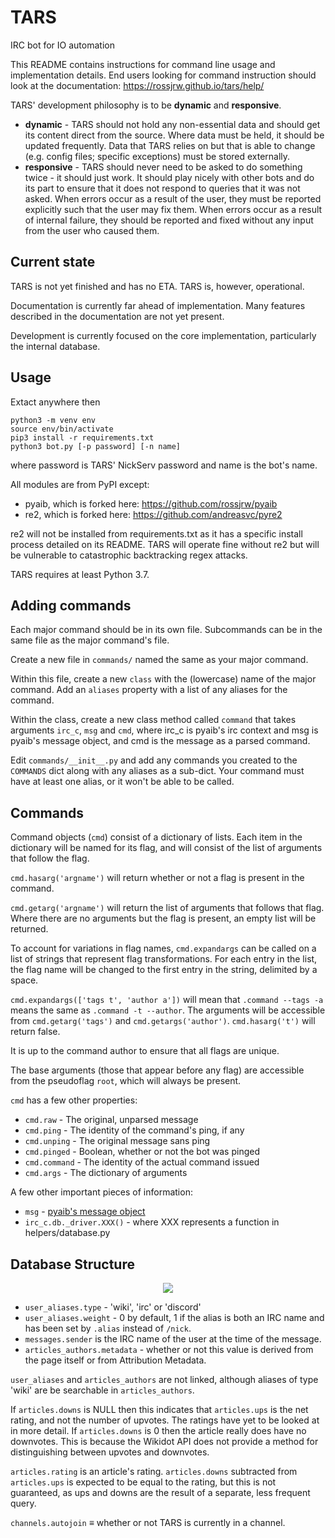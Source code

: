 # TARS
IRC bot for IO automation

This README contains instructions for command line usage and implementation
details. End users looking for command instruction should look at the
documentation: https://rossjrw.github.io/tars/help/

TARS' development philosophy is to be **dynamic** and **responsive**.
* **dynamic** - TARS should not hold any non-essential data and should get its
  content direct from the source. Where data must be held, it should be updated
  frequently. Data that TARS relies on but that is able to change (e.g.
  config files; specific exceptions) must be stored externally.
* **responsive** - TARS should never need to be asked to do something twice -
  it should just work. It should play nicely with other bots and do its part to
  ensure that it does not respond to queries that it was not asked. When errors
  occur as a result of the user, they must be reported explicitly such that the
  user may fix them. When errors occur as a result of internal failure, they
  should be reported and fixed without any input from the user who caused them.

## Current state

TARS is not yet finished and has no ETA. TARS is, however, operational.

Documentation is currently far ahead of implementation. Many features described
in the documentation are not yet present.

Development is currently focused on the core implementation, particularly the
internal database.

## Usage

Extact anywhere then

```
python3 -m venv env
source env/bin/activate
pip3 install -r requirements.txt
python3 bot.py [-p password] [-n name]
```

where password is TARS' NickServ password and name is the bot's name.

All modules are from PyPI except:
- pyaib, which is forked here: https://github.com/rossjrw/pyaib
- re2, which is forked here: https://github.com/andreasvc/pyre2

re2 will not be installed from requirements.txt as it has a specific install
process detailed on its README. TARS will operate fine without re2 but will be
vulnerable to catastrophic backtracking regex attacks.

TARS requires at least Python 3.7.

## Adding commands

Each major command should be in its own file. Subcommands can be in the same file
as the major command's file.

Create a new file in `commands/` named the same as your major command.

Within this file, create a new `class` with the (lowercase) name of the major
command. Add an `aliases` property with a list of any aliases for the command.

Within the class, create a new class method called `command` that takes
arguments `irc_c`, `msg` and `cmd`, where irc_c is pyaib's irc context and msg
is pyaib's message object, and cmd is the message as a parsed command.

Edit `commands/__init__.py` and add any commands you created to the `COMMANDS`
dict along with any aliases as a sub-dict. Your command must have at least one
alias, or it won't be able to be called.

## Commands

Command objects (`cmd`) consist of a dictionary of lists. Each item in the
dictionary will be named for its flag, and will consist of the list of
arguments that follow the flag.

`cmd.hasarg('argname')` will return whether or not a flag is present in the
command.

`cmd.getarg('argname')` will return the list of arguments that follows that
flag. Where there are no arguments but the flag is present, an empty list will
be returned.

To account for variations in flag names, `cmd.expandargs` can be called on a
list of strings that represent flag transformations. For each entry in the
list, the flag name will be changed to the first entry in the string, delimited
by a space.

`cmd.expandargs(['tags t', 'author a'])` will mean that `.command --tags -a`
means the same as `.command -t --author`. The arguments will be accessible from
`cmd.getarg('tags')` and `cmd.getargs('author')`. `cmd.hasarg('t')` will return
false.

It is up to the command author to ensure that all flags are unique.

The base arguments (those that appear before any flag) are accessible from the
pseudoflag `root`, which will always be present.

`cmd` has a few other properties:
* `cmd.raw` - The original, unparsed message
* `cmd.ping` - The identity of the command's ping, if any
* `cmd.unping` - The original message sans ping
* `cmd.pinged` - Boolean, whether or not the bot was pinged
* `cmd.command` - The identity of the actual command issued
* `cmd.args` - The dictionary of arguments

A few other important pieces of information:

* `msg` - [pyaib's message object](https://github.com/facebook/pyaib/wiki/Plugin-Writing#message-object)
* `irc_c.db._driver.XXX()` - where XXX represents a function in
  helpers/database.py

## Database Structure

<p align="center">
    <img src="https://raw.githubusercontent.com/rossjrw/tars/master/database.png">
</p>

* `user_aliases.type` - 'wiki', 'irc' or 'discord'
* `user_aliases.weight` - 0 by default, 1 if the alias is both an IRC name and
  has been set by `.alias` instead of `/nick`.
* `messages.sender` is the IRC name of the user at the time of the message.
* `articles_authors.metadata` - whether or not this value is derived from the
  page itself or from Attribution Metadata.

`user_aliases` and `articles_authors` are not linked, although aliases of type
'wiki' are be searchable in `articles_authors`.

If `articles.downs` is NULL then this indicates that `articles.ups` is the
net rating, and not the number of upvotes. The ratings have yet to be looked at
in more detail. If `articles.downs` is 0 then the article really does have no
downvotes. This is because the Wikidot API does not provide a method for
distinguishing between upvotes and downvotes.

`articles.rating` is an article's rating. `articles.downs` subtracted from
`articles.ups` is expected to be equal to the rating, but this is not
guaranteed, as ups and downs are the result of a separate, less frequent
query.

`channels.autojoin` ≡ whether or not TARS is currently in a channel.
